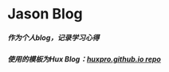 # Jason Blog

##### 作为个人blog，记录学习心得
##### 使用的模板为Hux Blog：[huxpro.github.io repo](https://github.com/Huxpro/huxpro.github.io)
